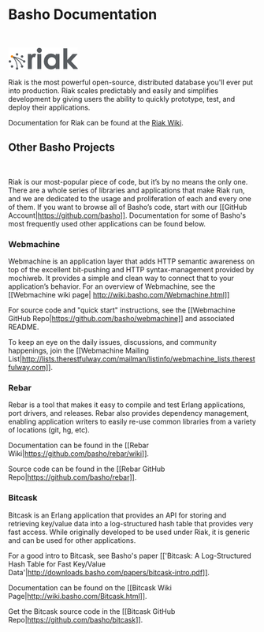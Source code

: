# Basho Documentation


<br>

![Riak Logo](images/riak-transparent-small.png)

Riak is the most powerful open-source, distributed database you'll ever put into production. Riak scales predictably and easily and simplifies development by giving users the ability to quickly prototype, test, and deploy their applications.  

Documentation for Riak can be found at the [Riak Wiki](http://wiki.basho.com/Riak.html).
<br>

## Other Basho Projects
<br>

Riak is our most-popular piece of code, but it’s by no means the only one. There are a whole series of libraries and applications that make Riak run, and we are dedicated to the usage and proliferation of each and every one of them.
If you want to browse all of Basho’s code, start with our [[GitHub Account|https://github.com/basho]]. Documentation for some of Basho's most frequently used other applications can be found below.
<br>

### Webmachine

Webmachine is an application layer that adds HTTP semantic awareness on top of the excellent bit-pushing and HTTP syntax-management provided by mochiweb. It provides a simple and clean way to connect that to your application’s behavior.  For an overview of Webmachine, see the [[Webmachine wiki page| http://wiki.basho.com/Webmachine.html]]

For source code and "quick start" instructions, see the [[Webmachine GitHub Repo|https://github.com/basho/webmachine]] and associated README.

To keep an eye on the daily issues, discussions, and community happenings, join the [[Webmachine Mailing List|http://lists.therestfulway.com/mailman/listinfo/webmachine_lists.therestfulway.com]].
<br>
### Rebar

Rebar is a tool that makes it easy to compile and test Erlang applications, port drivers, and releases.  Rebar also provides dependency management, enabling application writers to easily re-use common libraries from a variety of locations (git, hg, etc).

Documentation can be found in the [[Rebar Wiki|https://github.com/basho/rebar/wiki]].

Source code can be found in the [[Rebar GitHub Repo|https://github.com/basho/rebar]].
<br>
### Bitcask

Bitcask is an Erlang application that provides an API for storing and retrieving key/value data into a log-structured hash table that provides very fast access.  While originally developed to be used under Riak, it is generic and can be used for other applications.

For a good intro to Bitcask, see Basho's paper [['Bitcask: A Log-Structured Hash Table for Fast Key/Value Data'|http://downloads.basho.com/papers/bitcask-intro.pdf]].

Documentation can be found on the [[Bitcask Wiki Page|http://wiki.basho.com/Bitcask.html]].

Get the Bitcask source code in the [[Bitcask GitHub Repo|https://github.com/basho/bitcask]].

<br><br>